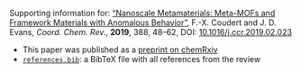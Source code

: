 Supporting information for: [“Nanoscale Metamaterials: Meta-MOFs and Framework Materials with Anomalous Behavior”](https://doi.org/10.1016/j.ccr.2019.02.023), F.-X. Coudert and J. D. Evans, _Coord. Chem. Rev._, **2019**, 388, 48–62, DOI: [10.1016/j.ccr.2019.02.023](https://doi.org/10.1016/j.ccr.2019.02.023)

- This paper was published as a [preprint on chemRxiv](https://doi.org/10.26434/chemrxiv.7415249.v2)
- [`references.bib`](references.bib): a BibTeX file with all references from the review
